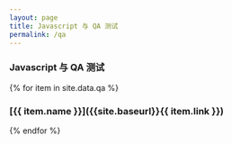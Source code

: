 ```yaml
---
layout: page
title: Javascript 与 QA 测试
permalink: /qa
---
```


### Javascript 与 QA 测试

{% for item in site.data.qa %}
### [{{ item.name }}]({{site.baseurl}}{{ item.link }})
{% endfor %}
